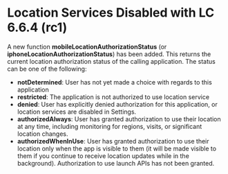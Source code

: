 #     Location Services Disabled with LC 6.6.4 (rc1)

A new function **mobileLocationAuthorizationStatus** (or **iphoneLocationAuthorizationStatus**) has been added. This returns the current location authorization status of the calling application. The status can be one of the following:

- **notDetermined**: User has not yet made a choice with regards to this application
- **restricted**: The application is not authorized to use location service
- **denied**: User has explicitly denied authorization for this application, or location services are disabled in Settings.
- **authorizedAlways**: User has granted authorization to use their location at any time, including monitoring for regions, visits, or significant location changes.
- **authorizedWhenInUse**: User has granted authorization to use their location only when the app is visible to them (it will be made visible to them if you continue to receive location updates while in the background). Authorization to use launch APIs has not been granted.
